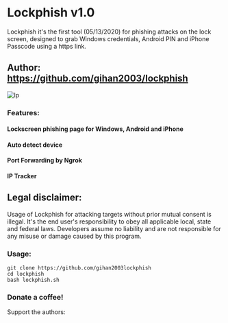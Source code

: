 # Lockphish v1.0

Lockphish it's the first tool (05/13/2020) for phishing attacks on the lock screen, designed to grab Windows credentials, Android PIN and iPhone Passcode using a https link.

## Author: https://github.com/gihan2003/lockphish

![lp](https://user-images.githubusercontent.com/34893261/74437970-e5025000-4e47-11ea-9291-d83afd3fe008.png)

### Features:

#### Lockscreen phishing page for Windows, Android and iPhone
#### Auto detect device
#### Port Forwarding by Ngrok
#### IP Tracker

## Legal disclaimer:

Usage of Lockphish for attacking targets without prior mutual consent is illegal. It's the end user's responsibility to obey all applicable local, state and federal laws. Developers assume no liability and are not responsible for any misuse or damage caused by this program. 

### Usage:
```
git clone https://github.com/gihan2003lockphish
cd lockphish
bash lockphish.sh
```

### Donate a coffee!
Support the authors:


